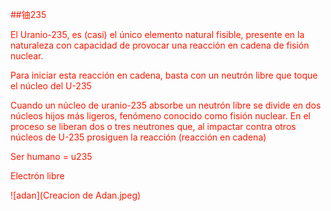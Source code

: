               
<font color="#ff1700">##铀235 
          
                                    
<p>
<p>El Uranio-235, es (casi) el único elemento natural fisible, presente en la naturaleza con capacidad de provocar una reacción en cadena de fisión nuclear.
<p>Para iniciar esta reacción en cadena, basta con un neutrón libre que toque el núcleo del U-235
<p>Cuando un núcleo de uranio-235 absorbe un neutrón libre se divide en dos núcleos hijos más ligeros, fenómeno conocido como fisión nuclear. En el proceso se liberan dos o tres neutrones que, al impactar contra otros núcleos de U-235 prosiguen la reacción (reacción en cadena) 
  
<p>Ser humano = u235
<p>Electrón libre
<p>
<p>
  

![adan](Creacion de Adan.jpeg)

 
